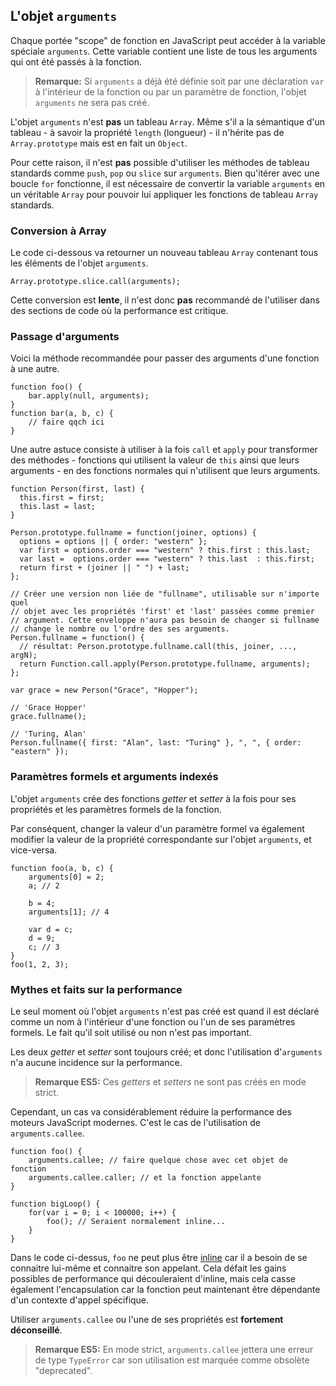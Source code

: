## L'objet `arguments`

Chaque portée "scope" de fonction en JavaScript peut accéder à la variable spéciale `arguments`.
Cette variable contient une liste de tous les arguments qui ont été passés à la fonction.

> **Remarque:** Si `arguments` a déjà été définie soit par une déclaration `var`
> à l'intérieur de la fonction ou par un paramètre de fonction, l'objet `arguments` ne sera pas créé.

L'objet `arguments` n'est **pas** un tableau `Array`. Même s'il a la sémantique d'un tableau - à savoir la propriété `length` (longueur) - il n'hérite pas de
`Array.prototype` mais est en fait un `Object`.

Pour cette raison, il n'est **pas** possible d'utiliser les méthodes de tableau standards comme `push`, `pop` ou `slice` sur `arguments`.
Bien qu'itérer avec une boucle `for` fonctionne, il est nécessaire de convertir la variable `arguments` en un véritable `Array` pour pouvoir lui appliquer les fonctions de tableau `Array` standards.

### Conversion à Array

Le code ci-dessous va retourner un nouveau tableau `Array` contenant tous les éléments de l'objet `arguments`.

    Array.prototype.slice.call(arguments);

Cette conversion est **lente**, il n'est donc **pas** recommandé de l'utiliser dans des sections de code où la performance est critique.

### Passage d'arguments

Voici la méthode recommandée pour passer des arguments d'une fonction à une autre.

    function foo() {
        bar.apply(null, arguments);
    }
    function bar(a, b, c) {
        // faire qqch ici
    }

Une autre astuce consiste à utiliser à la fois `call` et `apply` pour transformer des méthodes - fonctions qui utilisent la
valeur de `this` ainsi que leurs arguments - en des fonctions normales qui n'utilisent que leurs arguments.

    function Person(first, last) {
      this.first = first;
      this.last = last;
    }
    
    Person.prototype.fullname = function(joiner, options) {
      options = options || { order: "western" };
      var first = options.order === "western" ? this.first : this.last;
      var last =  options.order === "western" ? this.last  : this.first;
      return first + (joiner || " ") + last;
    };
    
	// Créer une version non liée de "fullname", utilisable sur n'importe quel
    // objet avec les propriétés 'first' et 'last' passées comme premier
    // argument. Cette enveloppe n'aura pas besoin de changer si fullname
    // change le nombre ou l'ordre des ses arguments.
    Person.fullname = function() {
      // résultat: Person.prototype.fullname.call(this, joiner, ..., argN);
      return Function.call.apply(Person.prototype.fullname, arguments);
    };
    
    var grace = new Person("Grace", "Hopper");
    
    // 'Grace Hopper'
    grace.fullname();
    
    // 'Turing, Alan'
    Person.fullname({ first: "Alan", last: "Turing" }, ", ", { order: "eastern" });


### Paramètres formels et arguments indexés

L'objet `arguments` crée des fonctions *getter* et *setter* à la fois pour ses propriétés et les paramètres formels de la fonction.

Par conséquent, changer la valeur d'un paramètre formel va également modifier la valeur de la propriété correspondante sur l'objet `arguments`, et vice-versa.

    function foo(a, b, c) {
        arguments[0] = 2;
        a; // 2
    
        b = 4;
        arguments[1]; // 4
    
        var d = c;
        d = 9;
        c; // 3
    }
    foo(1, 2, 3);

### Mythes et faits sur la performance

Le seul moment où l'objet `arguments` n'est pas créé est quand il est déclaré comme un nom à l'intérieur d'une fonction ou l'un de ses paramètres formels. Le fait qu'il soit utilisé ou non n'est pas important.

Les deux *getter* et *setter* sont toujours créé; et donc l'utilisation d'`arguments` n'a aucune incidence sur la performance.

> **Remarque ES5:** Ces *getters* et *setters* ne sont pas créés en mode strict.

Cependant, un cas va considérablement réduire la performance des moteurs JavaScript modernes.
C'est le cas de l'utilisation de `arguments.callee`.

    function foo() {
        arguments.callee; // faire quelque chose avec cet objet de fonction
        arguments.callee.caller; // et la fonction appelante
    }
    
    function bigLoop() {
        for(var i = 0; i < 100000; i++) {
            foo(); // Seraient normalement inline...
        }
    }

Dans le code ci-dessus, `foo` ne peut plus être [inline][1] car il a besoin de se connaitre lui-même et connaitre son appelant.
Cela défait les gains possibles de performance qui découleraient d'inline, mais cela casse également l'encapsulation
car la fonction peut maintenant être dépendante d'un contexte d'appel spécifique.

Utiliser `arguments.callee` ou l'une de ses propriétés est **fortement déconseillé**.

> **Remarque ES5:** En mode strict, `arguments.callee` jettera une erreur de type `TypeError`
> car son utilisation est marquée comme obsolète "deprecated".

[1]: http://en.wikipedia.org/wiki/Inlining


